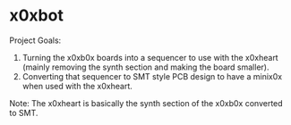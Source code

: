 # x0xbot
Project Goals:
1. Turning the x0xb0x boards into a sequencer to use with the x0xheart (mainly removing the synth section and making the board smaller). 
2. Converting that sequencer to SMT style PCB design to have a minix0x when used with the x0xheart. 

Note: The x0xheart is basically the synth section of the x0xb0x converted to SMT. 

